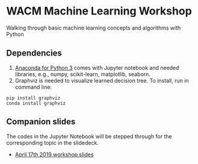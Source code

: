 # WACM Machine Learning Workshop

Walking through basic machine learning concepts and algorithms with Python

## Dependencies

1. [Anaconda for Python 3](https://docs.anaconda.com/anaconda/install/) comes with Jupyter notebook and needed libraries, e.g., numpy, scikit-learn, matplotlib, seaborn.
2. Graphviz is needed to visualize learned decision tree. To install, run in command line:
  ```
  pip install graphviz
  conda install graphviz
  ```
  
## Companion slides

The codes in the Jupyter Notebook will be stepped through for the corresponding topic in the slidedeck.

* [April 17th 2019 workshop slides](https://docs.google.com/presentation/d/1-OuTy4q7KstYEmYW9N11GoHzGcVarr6e3MpRWb5o8Fs/edit?usp=sharing)
